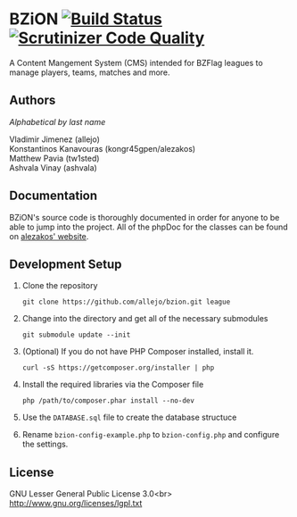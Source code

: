 # BZiON [![Build Status](https://travis-ci.org/allejo/bzion.png?branch=master)](https://travis-ci.org/allejo/bzion) [![Scrutinizer Code Quality](https://scrutinizer-ci.com/g/allejo/bzion/badges/quality-score.png?s=291afbdf9d3ff68b2e2f44e9d02533795bcbf107)](https://scrutinizer-ci.com/g/allejo/bzion/)

A Content Mangement System (CMS) intended for BZFlag leagues to manage players, teams, matches and more.

## Authors

_Alphabetical by last name_

Vladimir Jimenez (allejo)  
Konstantinos Kanavouras (kongr45gpen/alezakos)  
Matthew Pavia (tw1sted)  
Ashvala Vinay (ashvala)

## Documentation

BZiON's source code is thoroughly documented in order for anyone to be able to jump into the project. All of the phpDoc for the classes can be found on [alezakos' website](http://helit.org/bziondoc/phpdoc/).

## Development Setup

1. Clone the repository

      `git clone https://github.com/allejo/bzion.git league`

2. Change into the directory and get all of the necessary submodules

      `git submodule update --init`

3. (Optional) If you do not have PHP Composer installed, install it.

      `curl -sS https://getcomposer.org/installer | php`

4. Install the required libraries via the Composer file

      `php /path/to/composer.phar install --no-dev`

5. Use the `DATABASE.sql` file to create the database structuce

6. Rename `bzion-config-example.php` to `bzion-config.php` and configure the settings.

## License
GNU Lesser General Public License 3.0<br\>
http://www.gnu.org/licenses/lgpl.txt
